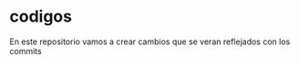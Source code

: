 # codigos
En este repositorio vamos a crear cambios que se veran reflejados con los commits
<html>
<head>
<title>
Suma
</title>
</head>
<body>
</body>
</html>
